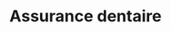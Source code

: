 ---
title: Assurance dentaire
longTitle: 'Assurance dentaire'
tags:
- gccommon
french:
- "[[Dental insurance]]"
---